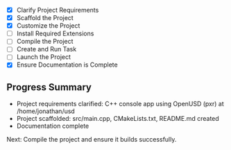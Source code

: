 - [x] Clarify Project Requirements
- [x] Scaffold the Project
- [x] Customize the Project
- [ ] Install Required Extensions
- [ ] Compile the Project
- [ ] Create and Run Task
- [ ] Launch the Project
- [x] Ensure Documentation is Complete

## Progress Summary
- Project requirements clarified: C++ console app using OpenUSD (pxr) at /home/jonathan/usd
- Project scaffolded: src/main.cpp, CMakeLists.txt, README.md created
- Documentation complete

Next: Compile the project and ensure it builds successfully.
